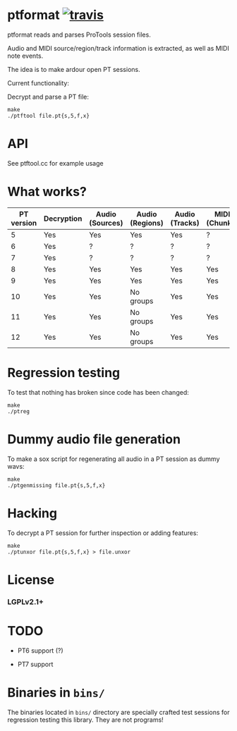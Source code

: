 ptformat [![travis](https://travis-ci.org/zamaudio/ptformat.svg?branch=master)](https://travis-ci.org/zamaudio/ptformat)
========
ptformat reads and parses ProTools session files.

Audio and MIDI source/region/track information is extracted, as well as MIDI note events.

The idea is to make ardour open PT sessions.

Current functionality:

Decrypt and parse a PT file:

	make
	./ptftool file.pt{s,5,f,x}

API
===
See ptftool.cc for example usage

What works?
===========

| **PT version** | **Decryption** | **Audio (Sources)** | **Audio (Regions)** | **Audio (Tracks)**| **MIDI (Chunks)** | **MIDI (Regions)** | **MIDI (Tracks)** |
| --- | --- | --- | --- | --- | --- | --- | --- |
| 5 | Yes | Yes | Yes | Yes | ? | ? | ? |
| 6 | Yes | ? | ? | ? | ? | ? | ? |
| 7 | Yes | ? | ? | ? | ? | ? | ? |
| 8 | Yes | Yes | Yes | Yes | Yes | Yes | Yes |
| 9 | Yes | Yes | Yes | Yes | Yes | Yes | Yes |
|10 | Yes | Yes | No groups | Yes | Yes | Yes | Yes |
|11 | Yes | Yes | No groups | Yes | Yes | Yes | Yes |
|12 | Yes | Yes | No groups | Yes | Yes | Yes | Yes |


Regression testing
==================

To test that nothing has broken since code has been changed:

	make
	./ptreg


Dummy audio file generation
===========================

To make a sox script for regenerating all audio in a PT session as dummy wavs:

	make
	./ptgenmissing file.pt{s,5,f,x}


Hacking
=======

To decrypt a PT session for further inspection or adding features:

	make
	./ptunxor file.pt{s,5,f,x} > file.unxor


License
=======

### LGPLv2.1+


TODO
====

- PT6 support (?)

- PT7 support


Binaries in `bins/`
===================

The binaries located in `bins/` directory are specially crafted test sessions
for regression testing this library.  They are not programs!
